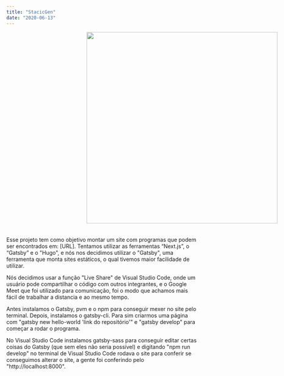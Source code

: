 ```yaml
---
title: "StacicGen"
date: "2020-06-13"
---
```


<img src="https://pbs.twimg.com/media/EZ7XKmuXkAEYnws?format=png&name=small" width="500px" style="vertical-align:middle;margin:0px 210px; margin-bottom: 20px" />

</br>
<p>
Esse projeto tem como objetivo montar um site com programas que podem ser encontrados em: [URL].
Tentamos utilizar as ferramentas “Next.js”, o “Gatsby” e o "Hugo", e nós nos decidimos utilizar o "Gatsby", uma ferramenta que monta sites estáticos, o qual tivemos maior facilidade de utilizar.
</p>
<p>
Nós decidimos usar a função "Live Share" de Visual Studio Code, onde um usuário pode compartilhar o código com outros integrantes, e o Google Meet que foi utilizado para comunicação, foi o modo que achamos mais fácil de trabalhar a distancia e ao mesmo tempo.
</p>
<p>
Antes instalamos o Gatsby, pvm e o npm para conseguir mexer no site pelo terminal. Depois, instalamos o gatsby-cli. Para sim criarmos uma página com "gatsby new hello-world 'link do repositório'" e "gatsby develop" para começar a rodar o programa.
</p>
<p>
No Visual Studio Code instalamos gatsby-sass para conseguir editar certas coisas do Gatsby (que sem eles não seria possível) e digitando "npm run develop" no terminal de Visual Studio Code rodava o site para conferir se conseguimos alterar o site, a gente foi conferindo pelo "http://localhost:8000".
</p>